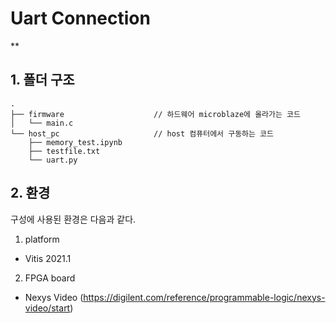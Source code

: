 # Uart Connection

**

## 1. 폴더 구조

```
.
├── firmware                    // 하드웨어 microblaze에 올라가는 코드
│   └── main.c
└── host_pc                     // host 컴퓨터에서 구동하는 코드
    ├── memory_test.ipynb
    ├── testfile.txt
    └── uart.py
```

## 2. 환경

구성에 사용된 환경은 다음과 같다.

1. platform

- Vitis 2021.1

2. FPGA board

- Nexys Video (<https://digilent.com/reference/programmable-logic/nexys-video/start>)
